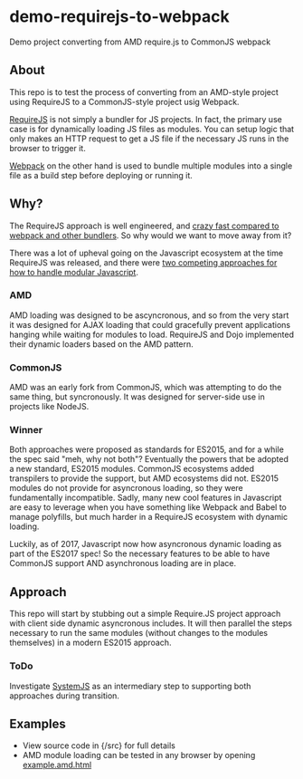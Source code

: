 # demo-requirejs-to-webpack
Demo project converting from AMD require.js to CommonJS webpack

## About
This repo is to test the process of converting from an AMD-style project using RequireJS to a CommonJS-style project usig Webpack.

[RequireJS](https://requirejs.org/) is not simply a bundler for JS projects. In fact, the primary use case is for dynamically loading JS files as modules. You can setup logic that only makes an HTTP request to get a JS file if the necessary JS runs in the browser to trigger it.

[Webpack](https://webpack.js.org/) on the other hand is used to bundle multiple modules into a single file as a build step before deploying or running it.

## Why?
The RequireJS approach is well engineered, and [crazy fast compared to webpack and other bundlers](https://nolanlawson.com/2016/08/15/the-cost-of-small-modules/). So why would we want to move away from it?

There was a lot of upheval going on the Javascript ecosystem at the time RequireJS was released, and there were [two competing approaches for how to handle modular Javascript](https://auth0.com/blog/javascript-module-systems-showdown/).

### AMD
AMD loading was designed to be ascyncronous, and so from the very start it was designed for AJAX loading that could gracefully prevent applications hanging while waiting for modules to load. RequireJS and Dojo implemented their dynamic loaders based on the AMD pattern.

### CommonJS
AMD was an early fork from CommonJS, which was attempting to do the same thing, but syncronously. It was designed for server-side use in projects like NodeJS.

### Winner
Both approaches were proposed as standards for ES2015, and for a while the spec said "meh, why not both"? Eventually the powers that be adopted a new standard, ES2015 modules. CommonJS ecosystems added transpilers to provide the support, but AMD ecosystems did not. ES2015 modules do not provide for asyncronous loading, so they were fundamentally incompatible. Sadly, many new cool features in Javascript are easy to leverage when you have something like Webpack and Babel to manage polyfills, but much harder in a RequireJS ecosystem with dynamic loading.

Luckily, as of 2017, Javascript now how asyncronous dynamic loading as part of the ES2017 spec! So the necessary features to be able to have CommonJS support AND asynchronous loading are in place.

## Approach
This repo will start by stubbing out a simple Require.JS project approach with client side dynamic asyncronous includes. It will then parallel the steps necessary to run the same modules (without changes to the modules themselves) in a modern ES2015 approach.

### ToDo
Investigate [SystemJS](https://github.com/systemjs/systemjs) as an intermediary step to supporting both approaches during transition.

## Examples
* View source code in {/src} for full details
* AMD module loading can be tested in any browser by opening [example.amd.html](src/example.amd.html)